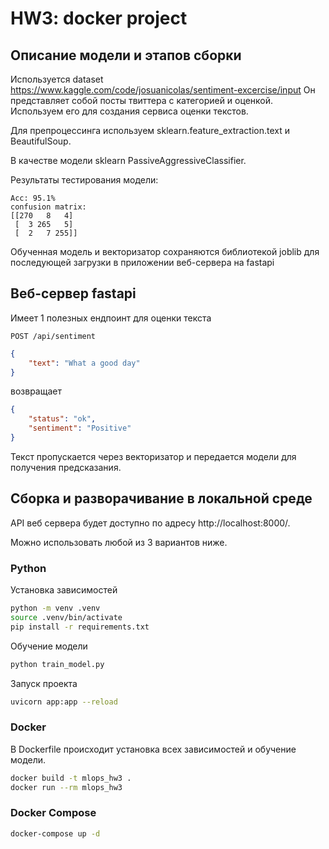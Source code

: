 # HW3: docker project

## Описание модели и этапов сборки

Используется dataset https://www.kaggle.com/code/josuanicolas/sentiment-excercise/input
Он представляет собой посты твиттера с категорией и оценкой.
Используем его для создания сервиса оценки текстов.

Для препроцессинга используем sklearn.feature_extraction.text и BeautifulSoup.

В качестве модели sklearn PassiveAggressiveClassifier.

Результаты тестирования модели:
```
Acc: 95.1%
confusion matrix:
[[270   8   4]
 [  3 265   5]
 [  2   7 255]]
```

Обученная модель и векторизатор сохраняются библиотекой joblib для последующей загрузки
в приложении веб-сервера на fastapi

## Веб-сервер fastapi

Имеет 1 полезных ендпоинт для оценки текста
```http
POST /api/sentiment
```
```json
{
    "text": "What a good day"
}
```
возвращает
```json
{
    "status": "ok",
    "sentiment": "Positive"
}
```

Текст пропускается через векторизатор и передается модели для получения предсказания.

## Сборка и разворачивание в локальной среде

API веб сервера будет доступно по адресу http://localhost:8000/.

Можно использовать любой из 3 вариантов ниже.

### Python

Установка зависимостей
```sh
python -m venv .venv
source .venv/bin/activate
pip install -r requirements.txt
```

Обучение модели
```sh
python train_model.py
```

Запуск проекта
```sh
uvicorn app:app --reload
```

### Docker

В Dockerfile происходит установка всех зависимостей и обучение модели.

```sh
docker build -t mlops_hw3 .
docker run --rm mlops_hw3
```

### Docker Compose

```sh
docker-compose up -d
```
